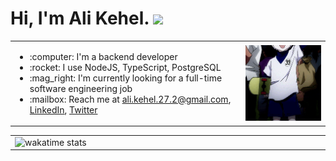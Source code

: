 <h1>Hi, I'm Ali Kehel. <img src="https://media.giphy.com/media/hvRJCLFzcasrR4ia7z/giphy.gif" width="35"></h1>
<table border="0" align="center">
    <tr>
        <td width="650px">
            <ul>
                <li>:computer: I'm a backend developer</li>
                <li>:rocket: I use NodeJS, TypeScript, PostgreSQL</li>
                <li>:mag_right: I'm currently looking for a full-time software engineering job</li>
                <li>:mailbox: Reach me at <a href="mailto:ali.kehel.27.2@gmail.com">ali.kehel.27.2@gmail.com</a>, <a href="https://www.linkedin.com/in/alikehel/">LinkedIn</a>, <a href="https://twitter.com/alikehel">Twitter</a></li>
            </ul>
        </td>
        <td width="350px">
            <img
                style="float:left"
                src="./kilua.gif"
                width="100%"
                />
        </td>
    </tr>
</table>
<table border="0" align="center">
    <tr>
        <td width="1000px">
            <img
                src="https://wakatime.com/share/@018c48b6-8e9e-4978-8b66-aebd8fcdb777/8ef5922c-86aa-445e-9020-a3ff7c9dc617.svg"
                alt="wakatime stats"
                width="1000px"
                />
        </td>
    </tr>
</table>
